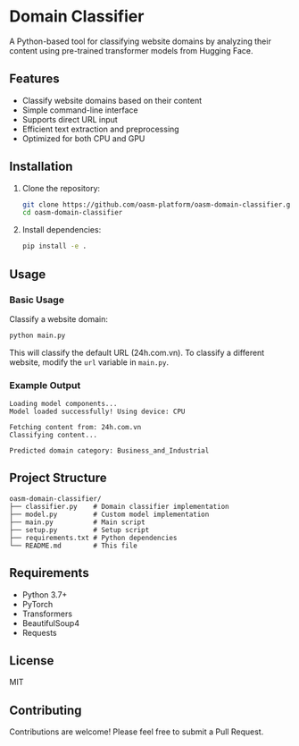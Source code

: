 # Domain Classifier

A Python-based tool for classifying website domains by analyzing their content using pre-trained transformer models from Hugging Face.

## Features

- Classify website domains based on their content
- Simple command-line interface
- Supports direct URL input
- Efficient text extraction and preprocessing
- Optimized for both CPU and GPU

## Installation

1. Clone the repository:

   ```bash
   git clone https://github.com/oasm-platform/oasm-domain-classifier.git
   cd oasm-domain-classifier
   ```

2. Install dependencies:
   ```bash
   pip install -e .
   ```

## Usage

### Basic Usage

Classify a website domain:

```bash
python main.py
```

This will classify the default URL (24h.com.vn). To classify a different website, modify the `url` variable in `main.py`.

### Example Output

```
Loading model components...
Model loaded successfully! Using device: CPU

Fetching content from: 24h.com.vn
Classifying content...

Predicted domain category: Business_and_Industrial
```

## Project Structure

```
oasm-domain-classifier/
├── classifier.py    # Domain classifier implementation
├── model.py         # Custom model implementation
├── main.py          # Main script
├── setup.py         # Setup script
├── requirements.txt # Python dependencies
└── README.md        # This file
```

## Requirements

- Python 3.7+
- PyTorch
- Transformers
- BeautifulSoup4
- Requests

## License

MIT

## Contributing

Contributions are welcome! Please feel free to submit a Pull Request.
